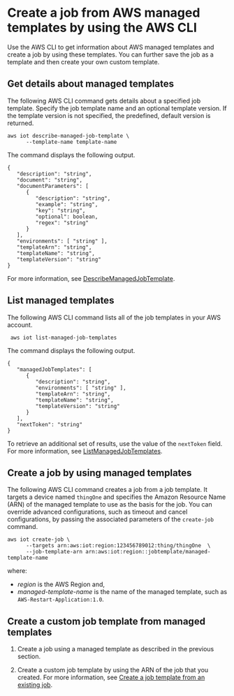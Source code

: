 # Create a job from AWS managed templates by using the AWS CLI<a name="job-template-manage-cli-create"></a>

Use the AWS CLI to get information about AWS managed templates and create a job by using these templates\. You can further save the job as a template and then create your own custom template\.

## Get details about managed templates<a name="job-template-manage-cli-get"></a>

The following AWS CLI command gets details about a specified job template\. Specify the job template name and an optional template version\. If the template version is not specified, the predefined, default version is returned\.

```
aws iot describe-managed-job-template \
      --template-name template-name
```

The command displays the following output\.

```
{
   "description": "string",
   "document": "string",
   "documentParameters": [ 
      { 
         "description": "string",
         "example": "string",
         "key": "string",
         "optional": boolean,
         "regex": "string"
      }
   ],
   "environments": [ "string" ],
   "templateArn": "string",
   "templateName": "string",
   "templateVersion": "string"
}
```

For more information, see [DescribeManagedJobTemplate](https://docs.aws.amazon.com/iot/latest/apireference/API_DescribeManagedJobTemplate.html)\. 

## List managed templates<a name="job-template-manage-cli-list"></a>

The following AWS CLI command lists all of the job templates in your AWS account\.

```
 aws iot list-managed-job-templates
```

The command displays the following output\.

```
{
   "managedJobTemplates": [ 
      { 
         "description": "string",
         "environments": [ "string" ],
         "templateArn": "string",
         "templateName": "string",
         "templateVersion": "string"
      }
   ],
   "nextToken": "string"
}
```

To retrieve an additional set of results, use the value of the `nextToken` field\. For more information, see [ListManagedJobTemplates](https://docs.aws.amazon.com/iot/latest/apireference/API_ListManagedJobTemplates.html)\.

## Create a job by using managed templates<a name="job-template-manage-cli-create-job"></a>

The following AWS CLI command creates a job from a job template\. It targets a device named `thingOne` and specifies the Amazon Resource Name \(ARN\) of the managed template to use as the basis for the job\. You can override advanced configurations, such as timeout and cancel configurations, by passing the associated parameters of the `create-job` command\.

```
aws iot create-job \ 
      --targets arn:aws:iot:region:123456789012:thing/thingOne  \
      --job-template-arn arn:aws:iot:region::jobtemplate/managed-template-name
```

where:
+ *region* is the AWS Region and,
+ *managed\-template\-name* is the name of the managed template, such as `AWS-Restart-Application:1.0`\.

## Create a custom job template from managed templates<a name="job-template-manage-cli-create-jobtemplate"></a>

1. Create a job using a managed template as described in the previous section\.

1. Create a custom job template by using the ARN of the job that you created\. For more information, see [Create a job template from an existing job](job-templates-cli.md#job-templates-cli-create-from-job)\.